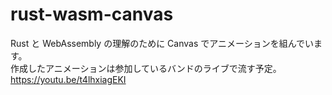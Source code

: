 # rust-wasm-canvas
Rust と WebAssembly の理解のために Canvas でアニメーションを組んでいます。  
作成したアニメーションは参加しているバンドのライブで流す予定。  
https://youtu.be/t4lhxiagEKI
